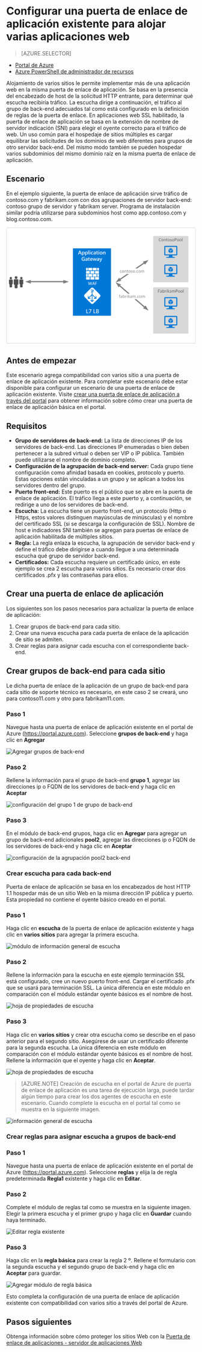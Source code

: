 <properties
   pageTitle="Configurar una puerta de enlace de aplicación existente para alojar varios sitios en el portal de Azure | Microsoft Azure"
   description="Esta página contiene instrucciones para configurar una puerta de enlace de Azure aplicación existente para alojar varias aplicaciones web en la misma puerta de enlace con el portal de Azure."
   documentationCenter="na"
   services="application-gateway"
   authors="georgewallace"
   manager="carmonm"
   editor="tysonn"/>
<tags
   ms.service="application-gateway"
   ms.devlang="na"
   ms.topic="article"
   ms.tgt_pltfrm="na"
   ms.workload="infrastructure-services"
   ms.date="10/25/2016"
   ms.author="gwallace"/>


# <a name="configure-an-existing-application-gateway-for-hosting-multiple-web-applications"></a>Configurar una puerta de enlace de aplicación existente para alojar varias aplicaciones web

> [AZURE.SELECTOR]
- [Portal de Azure](application-gateway-create-multisite-portal.md)
- [Azure PowerShell de administrador de recursos](application-gateway-create-multisite-azureresourcemanager-powershell.md)

Alojamiento de varios sitios le permite implementar más de una aplicación web en la misma puerta de enlace de aplicación. Se basa en la presencia del encabezado de host de la solicitud HTTP entrante, para determinar qué escucha recibiría tráfico. La escucha dirige a continuación, el tráfico al grupo de back-end adecuados tal como está configurado en la definición de reglas de la puerta de enlace. En aplicaciones web SSL habilitado, la puerta de enlace de aplicación se basa en la extensión de nombre de servidor indicación (SNI) para elegir el oyente correcto para el tráfico de web. Un uso común para el hospedaje de sitios múltiples es cargar equilibrar las solicitudes de los dominios de web diferentes para grupos de otro servidor back-end. Del mismo modo también se pueden hospedar varios subdominios del mismo dominio raíz en la misma puerta de enlace de aplicación.

## <a name="scenario"></a>Escenario

En el ejemplo siguiente, la puerta de enlace de aplicación sirve tráfico de contoso.com y fabrikam.com con dos agrupaciones de servidor back-end: contoso grupo de servidor y fabrikam server. Programa de instalación similar podría utilizarse para subdominios host como app.contoso.com y blog.contoso.com.

![escenario multisitio][multisite]

## <a name="before-you-begin"></a>Antes de empezar

Este escenario agrega compatibilidad con varios sitio a una puerta de enlace de aplicación existente. Para completar este escenario debe estar disponible para configurar un escenario de una puerta de enlace de aplicación existente. Visite [crear una puerta de enlace de aplicación a través del portal](./application-gateway-create-gateway-portal.md) para obtener información sobre cómo crear una puerta de enlace de aplicación básica en el portal.

## <a name="requirements"></a>Requisitos

- **Grupo de servidores de back-end:** La lista de direcciones IP de los servidores de back-end. Las direcciones IP enumeradas o bien deben pertenecer a la subred virtual o deben ser VIP o IP pública. También puede utilizarse el nombre de dominio completo.
- **Configuración de la agrupación de back-end server:** Cada grupo tiene configuración como afinidad basada en cookies, protocolo y puerto. Estas opciones están vinculadas a un grupo y se aplican a todos los servidores dentro del grupo.
- **Puerto front-end:** Este puerto es el público que se abre en la puerta de enlace de aplicación. El tráfico llega a este puerto y, a continuación, se redirige a uno de los servidores de back-end.
- **Escucha:** La escucha tiene un puerto front-end, un protocolo (Http o Https, estos valores distinguen mayúsculas de minúsculas) y el nombre del certificado SSL (si se descarga la configuración de SSL). Nombre de host e indicadores SNI también se agregan para puertas de enlace de aplicación habilitada de múltiples sitios.
- **Regla:** La regla enlaza la escucha, la agrupación de servidor back-end y define el tráfico debe dirigirse a cuando llegue a una determinada escucha qué grupo de servidor back-end.
- **Certificados:** Cada escucha requiere un certificado único, en este ejemplo se crea 2 escucha para varios sitios. Es necesario crear dos certificados .pfx y las contraseñas para ellos.

## <a name="create-an-application-gateway"></a>Crear una puerta de enlace de aplicación

Los siguientes son los pasos necesarios para actualizar la puerta de enlace de aplicación:

1. Crear grupos de back-end para cada sitio.
2. Crear una nueva escucha para cada puerta de enlace de la aplicación de sitio se admiten.
3. Crear reglas para asignar cada escucha con el correspondiente back-end.

## <a name="create-back-end-pools-for-each-site"></a>Crear grupos de back-end para cada sitio

Le dicha puerta de enlace de la aplicación de un grupo de back-end para cada sitio de soporte técnico es necesario, en este caso 2 se creará, uno para contoso11.com y otro para fabrikam11.com.

### <a name="step-1"></a>Paso 1

Navegue hasta una puerta de enlace de aplicación existente en el portal de Azure (https://portal.azure.com). Seleccione **grupos de back-end** y haga clic en **Agregar**

![Agregar grupos de back-end][7]

### <a name="step-2"></a>Paso 2

Rellene la información para el grupo de back-end **grupo 1**, agregar las direcciones ip o FQDN de los servidores de back-end y haga clic en **Aceptar**

![configuración del grupo 1 de grupo de back-end][8]

### <a name="step-3"></a>Paso 3

En el módulo de back-end grupos, haga clic en **Agregar** para agregar un grupo de back-end adicionales **pool2**, agregar las direcciones ip o FQDN de los servidores de back-end y haga clic en **Aceptar**

![configuración de la agrupación pool2 back-end][9]

### <a name="create-listeners-for-each-back-end"></a>Crear escucha para cada back-end

Puerta de enlace de aplicación se basa en los encabezados de host HTTP 1.1 hospedar más de un sitio Web en la misma dirección IP pública y puerto. Esta propiedad no contiene el oyente básico creado en el portal.

### <a name="step-1"></a>Paso 1

Haga clic en **escucha** de la puerta de enlace de aplicación existente y haga clic en **varios sitios** para agregar la primera escucha.

![módulo de información general de escucha][1]

### <a name="step-2"></a>Paso 2

Rellene la información para la escucha en este ejemplo terminación SSL está configurado, cree un nuevo puerto front-end. Cargar el certificado .pfx que se usará para terminación SSL. La única diferencia en este módulo en comparación con el módulo estándar oyente básicos es el nombre de host.

![hoja de propiedades de escucha][2]

### <a name="step-3"></a>Paso 3

Haga clic en **varios sitios** y crear otra escucha como se describe en el paso anterior para el segundo sitio. Asegúrese de usar un certificado diferente para la segunda escucha. La única diferencia en este módulo en comparación con el módulo estándar oyente básicos es el nombre de host. Rellene la información que el oyente y haga clic en **Aceptar**.

![hoja de propiedades de escucha][3]

> [AZURE.NOTE] Creación de escucha en el portal de Azure de puerta de enlace de aplicación es una tarea de ejecución larga, puede tardar algún tiempo para crear los dos agentes de escucha en este escenario. Cuando complete la escucha en el portal tal como se muestra en la siguiente imagen.

![información general de escucha][4]

### <a name="create-rules-to-map-listeners-to-backend-pools"></a>Crear reglas para asignar escucha a grupos de back-end

### <a name="step-1"></a>Paso 1

Navegue hasta una puerta de enlace de aplicación existente en el portal de Azure (https://portal.azure.com). Seleccione **reglas** y elija la de regla predeterminada **Regla1** existente y haga clic en **Editar**.

### <a name="step-2"></a>Paso 2

Complete el módulo de reglas tal como se muestra en la siguiente imagen. Elegir la primera escucha y el primer grupo y haga clic en **Guardar** cuando haya terminado.

![Editar regla existente][6]

### <a name="step-3"></a>Paso 3

Haga clic en la **regla básica** para crear la regla 2 º. Rellene el formulario con la segunda escucha y el segundo grupo de back-end y haga clic en **Aceptar** para guardar.

![Agregar módulo de regla básica][10]

Esto completa la configuración de una puerta de enlace de aplicación existente con compatibilidad con varios sitio a través del portal de Azure.

## <a name="next-steps"></a>Pasos siguientes

Obtenga información sobre cómo proteger los sitios Web con la [Puerta de enlace de aplicaciones - servidor de aplicaciones Web](application-gateway-webapplicationfirewall-overview.md)

<!--Image references-->
[1]: ./media/application-gateway-create-multisite-portal/figure1.png
[2]: ./media/application-gateway-create-multisite-portal/figure2.png
[3]: ./media/application-gateway-create-multisite-portal/figure3.png
[4]: ./media/application-gateway-create-multisite-portal/figure4.png
[5]: ./media/application-gateway-create-multisite-portal/figure5.png
[6]: ./media/application-gateway-create-multisite-portal/figure6.png
[7]: ./media/application-gateway-create-multisite-portal/figure7.png
[8]: ./media/application-gateway-create-multisite-portal/figure8.png
[9]: ./media/application-gateway-create-multisite-portal/figure9.png
[10]: ./media/application-gateway-create-multisite-portal/figure10.png
[multisite]: ./media/application-gateway-create-multisite-portal/multisite.png